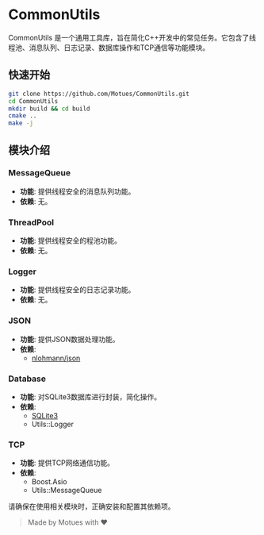 # CommonUtils

CommonUtils 是一个通用工具库，旨在简化C++开发中的常见任务。它包含了线程池、消息队列、日志记录、数据库操作和TCP通信等功能模块。

## 快速开始

```bash
git clone https://github.com/Motues/CommonUtils.git
cd CommonUtils
mkdir build && cd build
cmake ..
make -j
```

## 模块介绍

### MessageQueue
- **功能**: 提供线程安全的消息队列功能。
- **依赖**: 无。

### ThreadPool
- **功能**: 提供线程安全的程池功能。
- **依赖**: 无。

### Logger
- **功能**: 提供线程安全的日志记录功能。
- **依赖**: 无。

### JSON
- **功能**: 提供JSON数据处理功能。
- **依赖**: 
  - [nlohmann/json](https://github.com/nlohmann/json)

### Database
- **功能**: 对SQLite3数据库进行封装，简化操作。
- **依赖**: 
  - [SQLite3](https://www.sqlite.org/index.html)
  - Utils::Logger

### TCP
- **功能**: 提供TCP网络通信功能。
- **依赖**: 
  - Boost.Asio
  - Utils::MessageQueue

请确保在使用相关模块时，正确安装和配置其依赖项。

> Made by Motues with ❤️